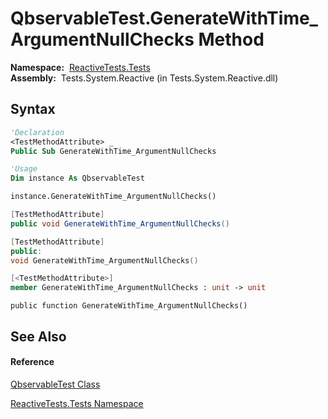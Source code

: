 # QbservableTest.GenerateWithTime\_ArgumentNullChecks Method

**Namespace:**  [ReactiveTests.Tests](ReactiveTests.Tests\ReactiveTests.Tests.md)  
**Assembly:**  Tests.System.Reactive (in Tests.System.Reactive.dll)

## Syntax

```vb
'Declaration
<TestMethodAttribute> _
Public Sub GenerateWithTime_ArgumentNullChecks
```

```vb
'Usage
Dim instance As QbservableTest

instance.GenerateWithTime_ArgumentNullChecks()
```

```csharp
[TestMethodAttribute]
public void GenerateWithTime_ArgumentNullChecks()
```

```c++
[TestMethodAttribute]
public:
void GenerateWithTime_ArgumentNullChecks()
```

```fsharp
[<TestMethodAttribute>]
member GenerateWithTime_ArgumentNullChecks : unit -> unit 
```

```jscript
public function GenerateWithTime_ArgumentNullChecks()
```

## See Also

#### Reference

[QbservableTest Class](QbservableTest\QbservableTest.md)

[ReactiveTests.Tests Namespace](ReactiveTests.Tests\ReactiveTests.Tests.md)




